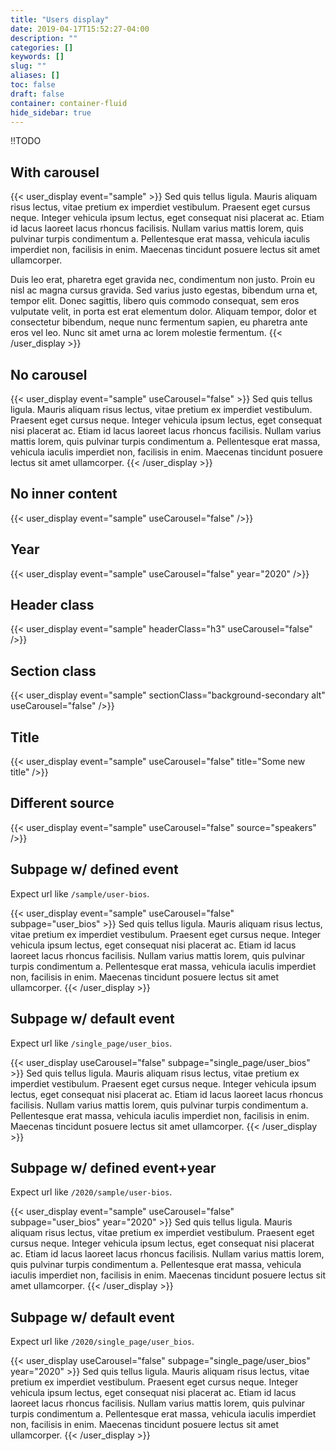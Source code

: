 ```yaml
---
title: "Users display"
date: 2019-04-17T15:52:27-04:00
description: ""
categories: []
keywords: []
slug: ""
aliases: []
toc: false
draft: false
container: container-fluid
hide_sidebar: true
---
```


!!TODO

## With carousel

{{< user_display event="sample" >}}
Sed quis tellus ligula. Mauris aliquam risus lectus, vitae pretium ex imperdiet vestibulum. Praesent eget cursus neque. Integer vehicula ipsum lectus, eget consequat nisi placerat ac. Etiam id lacus laoreet lacus rhoncus facilisis. Nullam varius mattis lorem, quis pulvinar turpis condimentum a. Pellentesque erat massa, vehicula iaculis imperdiet non, facilisis in enim. Maecenas tincidunt posuere lectus sit amet ullamcorper.

Duis leo erat, pharetra eget gravida nec, condimentum non justo. Proin eu nisl ac magna cursus gravida. Sed varius justo egestas, bibendum urna et, tempor elit. Donec sagittis, libero quis commodo consequat, sem eros vulputate velit, in porta est erat elementum dolor. Aliquam tempor, dolor et consectetur bibendum, neque nunc fermentum sapien, eu pharetra ante eros vel leo. Nunc sit amet urna ac lorem molestie fermentum. 
{{< /user_display >}}

## No carousel

{{< user_display event="sample" useCarousel="false" >}}
Sed quis tellus ligula. Mauris aliquam risus lectus, vitae pretium ex imperdiet vestibulum. Praesent eget cursus neque. Integer vehicula ipsum lectus, eget consequat nisi placerat ac. Etiam id lacus laoreet lacus rhoncus facilisis. Nullam varius mattis lorem, quis pulvinar turpis condimentum a. Pellentesque erat massa, vehicula iaculis imperdiet non, facilisis in enim. Maecenas tincidunt posuere lectus sit amet ullamcorper.
{{< /user_display >}}

## No inner content
{{< user_display event="sample" useCarousel="false" />}}

## Year
{{< user_display event="sample" useCarousel="false" year="2020" />}}

## Header class
{{< user_display event="sample" headerClass="h3" useCarousel="false" />}}

## Section class
{{< user_display event="sample" sectionClass="background-secondary alt" useCarousel="false" />}}

## Title
{{< user_display event="sample" useCarousel="false" title="Some new title" />}}

## Different source
{{< user_display event="sample" useCarousel="false" source="speakers" />}}

## Subpage w/ defined event

Expect url like `/sample/user-bios`.  

{{< user_display event="sample" useCarousel="false" subpage="user_bios" >}}
Sed quis tellus ligula. Mauris aliquam risus lectus, vitae pretium ex imperdiet vestibulum. Praesent eget cursus neque. Integer vehicula ipsum lectus, eget consequat nisi placerat ac. Etiam id lacus laoreet lacus rhoncus facilisis. Nullam varius mattis lorem, quis pulvinar turpis condimentum a. Pellentesque erat massa, vehicula iaculis imperdiet non, facilisis in enim. Maecenas tincidunt posuere lectus sit amet ullamcorper.
{{< /user_display >}}

## Subpage w/ default event

Expect url like `/single_page/user_bios`.  

{{< user_display useCarousel="false" subpage="single_page/user_bios" >}}
Sed quis tellus ligula. Mauris aliquam risus lectus, vitae pretium ex imperdiet vestibulum. Praesent eget cursus neque. Integer vehicula ipsum lectus, eget consequat nisi placerat ac. Etiam id lacus laoreet lacus rhoncus facilisis. Nullam varius mattis lorem, quis pulvinar turpis condimentum a. Pellentesque erat massa, vehicula iaculis imperdiet non, facilisis in enim. Maecenas tincidunt posuere lectus sit amet ullamcorper.
{{< /user_display >}}

## Subpage w/ defined event+year

Expect url like `/2020/sample/user-bios`.  

{{< user_display event="sample" useCarousel="false" subpage="user_bios" year="2020" >}}
Sed quis tellus ligula. Mauris aliquam risus lectus, vitae pretium ex imperdiet vestibulum. Praesent eget cursus neque. Integer vehicula ipsum lectus, eget consequat nisi placerat ac. Etiam id lacus laoreet lacus rhoncus facilisis. Nullam varius mattis lorem, quis pulvinar turpis condimentum a. Pellentesque erat massa, vehicula iaculis imperdiet non, facilisis in enim. Maecenas tincidunt posuere lectus sit amet ullamcorper.
{{< /user_display >}}

## Subpage w/ default event

Expect url like `/2020/single_page/user_bios`.  

{{< user_display useCarousel="false" subpage="single_page/user_bios" year="2020" >}}
Sed quis tellus ligula. Mauris aliquam risus lectus, vitae pretium ex imperdiet vestibulum. Praesent eget cursus neque. Integer vehicula ipsum lectus, eget consequat nisi placerat ac. Etiam id lacus laoreet lacus rhoncus facilisis. Nullam varius mattis lorem, quis pulvinar turpis condimentum a. Pellentesque erat massa, vehicula iaculis imperdiet non, facilisis in enim. Maecenas tincidunt posuere lectus sit amet ullamcorper.
{{< /user_display >}}